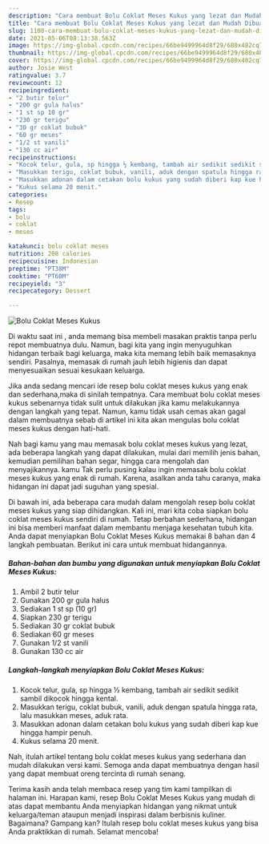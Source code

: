 ```yaml
---
description: "Cara membuat Bolu Coklat Meses Kukus yang lezat dan Mudah Dibuat"
title: "Cara membuat Bolu Coklat Meses Kukus yang lezat dan Mudah Dibuat"
slug: 1100-cara-membuat-bolu-coklat-meses-kukus-yang-lezat-dan-mudah-dibuat
date: 2021-05-06T08:13:38.563Z
image: https://img-global.cpcdn.com/recipes/66be9499964d8f29/680x482cq70/bolu-coklat-meses-kukus-foto-resep-utama.jpg
thumbnail: https://img-global.cpcdn.com/recipes/66be9499964d8f29/680x482cq70/bolu-coklat-meses-kukus-foto-resep-utama.jpg
cover: https://img-global.cpcdn.com/recipes/66be9499964d8f29/680x482cq70/bolu-coklat-meses-kukus-foto-resep-utama.jpg
author: Josie West
ratingvalue: 3.7
reviewcount: 12
recipeingredient:
- "2 butir telur"
- "200 gr gula halus"
- "1 st sp 10 gr"
- "230 gr terigu"
- "30 gr coklat bubuk"
- "60 gr meses"
- "1/2 st vanili"
- "130 cc air"
recipeinstructions:
- "Kocok telur, gula, sp hingga ½ kembang, tambah air sedikit sedikit sambil dikocok hingga kental."
- "Masukkan terigu, coklat bubuk, vanili, aduk dengan spatula hingga rata, lalu masukkan meses, aduk rata."
- "Masukkan adonan dalam cetakan bolu kukus yang sudah diberi kap kue hingga hampir penuh."
- "Kukus selama 20 menit."
categories:
- Resep
tags:
- bolu
- coklat
- meses

katakunci: bolu coklat meses 
nutrition: 208 calories
recipecuisine: Indonesian
preptime: "PT38M"
cooktime: "PT60M"
recipeyield: "3"
recipecategory: Dessert

---
```



![Bolu Coklat Meses Kukus](https://img-global.cpcdn.com/recipes/66be9499964d8f29/680x482cq70/bolu-coklat-meses-kukus-foto-resep-utama.jpg)

Di waktu  saat ini , anda memang bisa membeli masakan praktis tanpa perlu repot membuatnya dulu. Namun, bagi kita yang ingin menyuguhkan hidangan terbaik bagi keluarga, maka kita memang lebih baik memasaknya sendiri. Pasalnya, memasak di rumah jauh lebih higienis dan dapat menyesuaikan sesuai kesukaan keluarga.

Jika anda sedang mencari ide resep bolu coklat meses kukus yang enak dan sederhana,maka di sinilah tempatnya. Cara membuat bolu coklat meses kukus  sebenarnya tidak sulit untuk dilakukan jika kamu melakukannya dengan langkah yang tepat. Namun, kamu tidak usah cemas akan gagal dalam membuatnya 
sebab di artikel ini kita akan mengulas bolu coklat meses kukus dengan hati-hati.  



Nah bagi kamu yang mau memasak bolu coklat meses kukus yang lezat, ada beberapa langkah yang dapat dilakukan, mulai dari memilih jenis bahan, kemudian pemilihan bahan segar, hingga cara mengolah dan menyajikannya. kamu Tak perlu pusing kalau ingin memasak bolu coklat meses kukus yang enak di rumah. Karena, asalkan anda  tahu caranya, maka hidangan ini dapat jadi suguhan yang spesial.

Di bawah ini, ada beberapa cara mudah dalam mengolah resep bolu coklat meses kukus yang siap dihidangkan. Kali ini, mari kita coba siapkan bolu coklat meses kukus sendiri di rumah. Tetap berbahan sederhana, hidangan ini bisa memberi manfaat dalam membantu menjaga kesehatan tubuh kita. Anda dapat menyiapkan Bolu Coklat Meses Kukus memakai 8 bahan dan 4 langkah pembuatan. Berikut ini cara untuk membuat hidangannya.

<!--inarticleads1-->

##### Bahan-bahan dan bumbu yang digunakan untuk menyiapkan Bolu Coklat Meses Kukus:

1. Ambil 2 butir telur
1. Gunakan 200 gr gula halus
1. Sediakan 1 st sp (10 gr)
1. Siapkan 230 gr terigu
1. Sediakan 30 gr coklat bubuk
1. Sediakan 60 gr meses
1. Gunakan 1/2 st vanili
1. Gunakan 130 cc air




<!--inarticleads2-->

##### Langkah-langkah menyiapkan Bolu Coklat Meses Kukus:

1. Kocok telur, gula, sp hingga ½ kembang, tambah air sedikit sedikit sambil dikocok hingga kental.
1. Masukkan terigu, coklat bubuk, vanili, aduk dengan spatula hingga rata, lalu masukkan meses, aduk rata.
1. Masukkan adonan dalam cetakan bolu kukus yang sudah diberi kap kue hingga hampir penuh.
1. Kukus selama 20 menit.




Nah, itulah artikel tentang  bolu coklat meses kukus  yang sederhana dan mudah dilakukan versi kami. Semoga anda dapat membuatnya dengan hasil yang dapat membuat oreng tercinta di rumah senang. 

Terima kasih anda telah membaca resep yang tim kami tampilkan di halaman ini. Harapan kami, resep  Bolu Coklat Meses Kukus yang mudah di atas dapat membantu Anda menyiapkan hidangan yang nikmat untuk keluarga/teman ataupun menjadi inspirasi dalam berbisnis kuliner. Bagaimana? Gampang kan? Itulah resep bolu coklat meses kukus yang bisa Anda praktikkan di rumah. Selamat mencoba!

